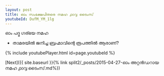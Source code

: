 ```yaml
---
layout: post
title: ഓം സംക്ഷേപിതരെ നമഹ ൧൦൮ ടൈംസ്
youtubeId: DufM_YM_1lg
---
```

 
 
 ഓം പദ്മ ഗര്ഭയ നമഹ 
 
 -  താമരയിൽ ജനിച്ച ബ്രഹ്മാവിന്റെ രൂപത്തിൽ ആരാണ്? 
 
  
 
  
 
 
 
 
 
 


{% include youtubePlayer.html id=page.youtubeId %}
 
[Next]({{ site.baseurl }}{% link  split2/_posts/2015-04-27-ഓം അറ്റൻഡറായ നമഹ ൧൦൮ ടൈംസ്.md%})
 
